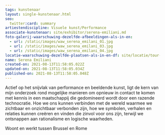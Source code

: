 ```yaml
---
tags: kunstenaar
layout: single-kunstenaar.html
seo:
  twitter:card: summary
artiestendiscipline: Visuele kunst/Performance
associate-kunstenaar: site/exhibitor/serena-emiliani.md
foto-galerij-waarschuwing-dezelfde-afbeeldingen-als-in-en:
  - url: /static/images/waw_serena_emilani_01.jpg
  - url: /static/images/waw_serena_emilani_03.jpg
  - url: /static/images/waw_serena_emilani_04.jpg
locatie-waarschuwing-dezelfde-plaatsen-als-in-en-df: site/locatie/tour-musée-et-café-du-tir-à-larc-de-genval.md
name: Serena Emiliani
created-on: 2021-08-13T11:58:05.022Z
updated-on: 2021-08-13T11:58:05.034Z
published-on: 2021-08-13T11:58:05.048Z
---
```

<!--StartFragment-->

Actief op het snijvlak van performance en beeldende kunst, ligt de kern van mijn onderzoek rond mogelijke manieren om opnieuw in contact te komen met kennis in een maatschappij die gedomineerd wordt door een razende technocratie. Hoe we ons kunnen verbinden met de wereld waarmee we zichtbaar en onzichtbaar verbonden zijn, hoe we symbolen, verhalen en relaties kunnen creëren en vinden die zinvol voor ons zijn, terwijl we ontsnappen aan rationalisme en logische waarheden.

Woont en werkt tussen Brussel en Rome



<!--EndFragment-->